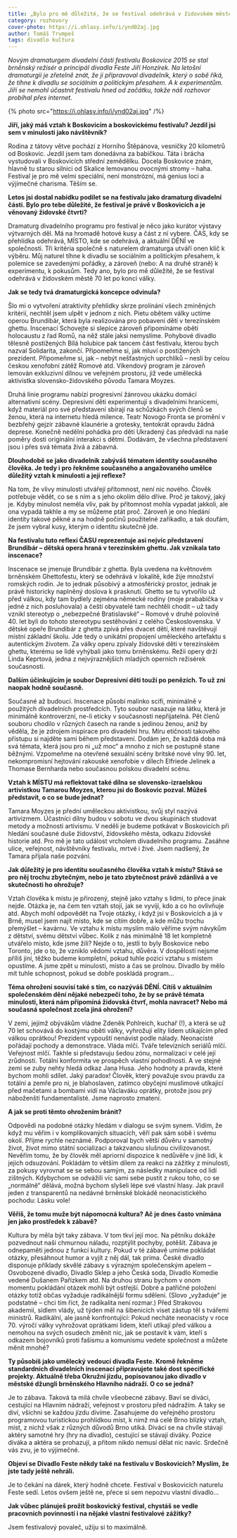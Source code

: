 ```yaml
---
title: „Bylo pro mě důležité, že se festival odehrává v židovském městě 70 let po konci války,“ říká dramaturg divadelního programu Jiří Honzírek
category: rozhovory
cover-photo: https://i.ohlasy.info/i/ynd02aj.jpg
author: Tomáš Trumpeš
tags: divadlo kultura
---
```


*Novým dramaturgem divadelní části festivalu Boskovice 2015 se stal brněnský režisér a principál divadla Feste Jiří Honzírek. Na letošní dramaturgii je zřetelně znát, že ji připravoval divadelník, který o sobě říká, že tíhne k divadlu se sociálním a politickým přesahem. A k experimentům. Jiří se nemohl účastnit festivalu hned od začátku, takže náš rozhovor probíhal přes internet.*

{% photo src="https://i.ohlasy.info/i/ynd02aj.jpg" /%}

**Jiří, jaký máš vztah k Boskovicím a boskovickému festivalu? Jezdil jsi sem v minulosti jako návštěvník?**

Rodina z tátovy větve pochází z Horního Štěpánova, vesničky 20 kilometrů od Boskovic. Jezdil jsem tam donedávna za babičkou. Táta i brácha vystudovali v Boskovicích střední zemědělku. Docela Boskovice znám, hlavně tu starou silnici od Skalice lemovanou ovocnými stromy – haha. Festival je pro mě velmi speciální, není monstrózní, má genius loci a výjimečné charisma. Těším se.

**Letos jsi dostal nabídku podílet se na festivalu jako dramaturg divadelní části. Bylo pro tebe důležité, že festival je právě v Boskovicích a je věnovaný židovské čtvrti?**

Dramaturg divadelního programu pro festival je něco jako kurátor výstavy výtvarných děl. Má na hromadě hotové kusy a část z ní vybere. ČAS, kdy se přehlídka odehrává, MÍSTO, kde se odehrává, a aktuální DĚNÍ ve společnosti. Tři kritéria společně s naturelem dramaturga utváří onen klíč k výběru. Můj naturel tíhne k divadlu se sociálním a politickým přesahem, k polemice se zavedenými pořádky, a zároveň (nebo: A na druhé straně) k experimentu, k pokusům. Tedy ano, bylo pro mě důležité, že se festival odehrává v židovském městě 70 let po konci války.

**Jak se tedy tvá dramaturgická koncepce odvinula?**

Šlo mi o vytvoření atraktivity přehlídky skrze prolínání všech zmíněných kritérií, nechtěl jsem ulpět v jednom z nich. Pietu obětem války uctíme operou Brundibár, která byla realizována pro pobavení dětí v terezínském ghettu. Inscenací Schovejte si slepice zároveň připomínáme oběti holocaustu z řad Romů, na něž stále jaksi nemyslíme. Pohybové divadlo tělesně postižených Bílá holubice pak tancem část festivalu, kterou bych nazval Solidarita, zakončí. Připomeňme si, jak mluví o postižených prezident. Připomeňme si, jak – nebýt nešťastných uprchlíků – nesli by celou českou xenofobní zátěž Romové atd. Víkendový program je zároveň lemován exkluzivní dílnou ve veřejném prostoru, již vede umělecká aktivistka slovensko-židovského původu Tamara Moyzes.

Druhá linie programu nabízí progresivní žánrovou ukázku domácí alternativní scény. Depresivní děti experimentují s divadelními hranicemi, když materiál pro své představení sbírají na schůzkách svých členů se ženou, která na internetu hledá milence. Teatr Novogo Fronta se promění v bezbřehý gejzír zábavné klaunérie a grotesky, tentokrát opravdu žádná deprese. Konečně nedělní pohádka pro děti Ukradený čas předvádí na naše poměry dosti originální interakci s dětmi. Dodávám, že všechna představení jsou i přes svá témata živá a zábavná.

**Dlouhodobě se jako divadelník zabýváš tématem identity současného člověka. Je tedy i pro řekněme současného a angažovaného umělce důležitý vztah k minulosti a její reflexe?**

Na tom, že vlivy minulosti utvářejí přítomnost, není nic nového. Člověk potřebuje vědět, co se s ním a s jeho okolím dělo dříve. Proč je takový, jaký je. Kdyby minulost neměla vliv, pak by přítomnost mohla vypadat jakkoli, ale ona vypadá takhle a my se můžeme ptát proč. Zároveň je ono hledání identity takové pěkné a na hodně počinů použitelné zaříkadlo, a tak doufám, že jsem vybral kusy, kterým o identitu skutečně jde.

**Na festivalu tuto reflexi ČASU reprezentuje asi nejvíc představení Brundibár – dětská opera hraná v terezínském ghettu. Jak vznikala tato inscenace?**

Inscenace se jmenuje Brundibár z ghetta. Byla uvedena na květnovém brněnském Ghettofestu, který se odehrává v lokalitě, kde žije množství romských rodin. Je to jednak působivý a atmosférický prostor, jednak je právě historicky naplněný doslova k prasknutí. Ghetto se tu vytvořilo už před válkou, kdy tam bydlely zejména německé rodiny (moje prababička v jedné z nich posluhovala) a čeští obyvatelé tam nechtěli chodit – už tady vznikl stereotyp o „nebezpečné Bratislavské“ – Romové v druhé polovině 40. let byli do tohoto stereotypu sestěhováni z celého Československa. V dětské opeře Brundibár z ghetta zpívá přes dvacet dětí, které navštěvují místní základní školu. Jde tedy o unikátní propojení uměleckého artefaktu s autentickým životem. Za války operu zpívaly židovské děti v terezínském ghettu, kterému se lidé vyhýbali jako tomu brněnskému. Režii opery drží Linda Keprtová, jedna z nejvýraznějších mladých operních režisérek současnosti.

**Dalším účinkujícím je soubor Depresivní děti touží po penězích. To už zní naopak hodně současně.**

Současné až budoucí. Inscenace působí malinko scifi, minimálně v použitých divadelních prostředcích. Tyto soubor nasazuje na látku, která je minimálně kontroverzní, ne-li eticky v současnosti nepřijatelná. Pět členů souboru chodilo v různých časech na rande s jedinou ženou, aniž by věděla, že je zdrojem inspirace pro divadelní hru. Míru etičnosti takového přístupu si najděte sami během představení. Dodám jen, že každá doba má svá témata, která jsou pro ni „už moc“ a mnoho z nich se postupně stane běžnými. Vzpomeňme na otevřené sexuální scény britské nové vlny 90. let, nekompromisní hejtování rakouské xenofobie v dílech Elfriede Jelinek a Thomase Bernharda nebo současnou polskou divadelní scénu.

**Vztah k MÍSTU má reflektovat také dílna se slovensko-izraelskou artivistkou Tamarou Moyzes, kterou jsi do Boskovic pozval. Můžeš představit, o co se bude jednat?**

Tamara Moyzes je přední uměleckou aktivistkou, svůj styl nazývá artivizmem. Účastníci dílny budou v sobotu ve dvou skupinách studovat metody a možnosti artivismu. V neděli je budeme potkávat v Boskovicích při hledání současné duše židovství, židovského města, odkazu židovské historie atd. Pro mě je tato událost vrcholem divadelního programu. Zasáhne ulice, veřejnost, návštěvníky festivalu, mrtvé i živé. Jsem nadšený, že Tamara přijala naše pozvání.

**Jak důležitý je pro identitu současného člověka vztah k místu? Stává se pro něj trochu zbytečným, nebo je tato zbytečnost právě zdánlivá a ve skutečnosti ho ohrožuje?**

Vztah člověka k místu je přirozený, stejně jako vztahy s lidmi, to přece jinak nejde. Otázka je, na čem ten vztah stojí, jak se vyvíjí, kdo a co ho ovlivňuje atd. Abych mohl odpovědět na Tvoje otázky, i když jsi v Boskovicích a já v Brně, musel jsem najít místo, kde se cítím dobře, a kde můžu trochu přemýšlet – kavárnu. Ve vztahu k místu myslím málo věříme svým návykům z dětství, svému dětství vůbec. Kolik z nás minimálně 18 let kompletně utvářelo místo, kde jsme žili? Nejde o to, jestli to byly Boskovice nebo Toronto, jde o to, že vzniklo vědomí vztahu, důvěra. V dospělosti nejsme příliš jiní, těžko budeme kompletní, pokud tuhle pozici vztahu s místem opustíme. A jsme zpět u minulosti, místo a čas se prolnou. Divadlo by mělo mít tuhle schopnost, pokud se dobře poskládá program…

**Téma ohrožení souvisí také s tím, co nazýváš DĚNÍ. Cítíš v aktuálním společenském dění nějaké nebezpečí toho, že by se právě témata minulosti, která nám připomíná židovská čtvrť, mohla navracet? Nebo má současná společnost zcela jiná ohrožení?**

V zemi, jejímž obývákům vládne Zdeněk Pohlreich, kuchař (!), a která se už 70 let schovává do kostýmu oběti války, vyhrožují elity lidem utíkajícím před válkou oprátkou! Prezident vypouští nenávist podle nálady. Neonacisté pořádají pochody a demonstrace. Vláda mlčí. Tváře televizních seriálů mlčí. Veřejnost mlčí. Takhle si představuju šedou zónu, normalizaci v celé její zrůdnosti. Totální konformita ve prospěch vlastní pohodlnosti. A ve stejné zemi se zuby nehty hledá odkaz Jana Husa. Jeho hodnoty a pravda, které bychom mohli sdílet. Jaký paradox! Člověk, který považuje svou pravdu za totální a zemře pro ni, je blahoslaven, zatímco obyčejní muslimové utíkající před mačetami a bombami vidí na Václaváku oprátky, protože jsou prý náboženští fundamentalisté. Jsme naprosto zmatení.  

**A jak se proti těmto ohrožením bránit?**

Odpovědi na podobné otázky hledám v dialogu se svým synem. Vidím, že když mu věřím i v komplikovaných situacích, věří pak sám sobě i svému okolí. Přijme rychle neznámé. Podporoval bych větší důvěru v samotný život, život mimo státní socializaci a takzvanou slušnou civilizovanost. Nevěřím tomu, že by člověk měl apriorní dispozice k nedůvěře v jiné lidi, k jejich odsuzování. Pokládám to větším dílem za reakci na zážitky z minulosti, za pokusy vyrovnat se se sebou samým, za následky manipulace od lidí zištných. Kdybychom se odvážili víc sami sebe pustit z rukou toho, co se „normálně“ dělává, možná bychom slyšeli lépe své vlastní hlasy. Jak pravil jeden z transparentů na nedávné brněnské blokádě neonacistického pochodu: Lásku vole!

**Věříš, že tomu muže být nápomocná kultura? Ač je dnes často vnímána jen jako prostředek k zábavě?**

Kultura by měla být taky zábava. V tom tkví její moc. Na pětníku dokáže pozvednout naši chmurnou náladu, rozptýlit pochyby, potěšit. Zábava je odnepaměti jednou z funkcí kultury. Pokud v té zábavě umíme pokládat otázky, přesáhnout humor a vyjít z něj dál, tak prima. České divadlo disponuje příklady skvělé zábavy s výrazným společenským apelem – Osvobozené divadlo, Divadlo Sklep a jeho Česká soda, Divadlo Komedie vedené Dušanem Pařízkem atd. Na druhou stranu bychom v onom momentu pokládání otázek mohli být ostřejší. Dobré a patřičné položení otázky totiž občas vyžaduje radikálnější formu sdělení. (Slovo „vyžaduje“ je podstatné – chci tím říct, že radikalita není rozmar.) Před Strakovou akademií, sídlem vlády, už týden měl na šibenicích viset zástup těl s tvářemi ministrů. Radikální, ale jasně konfrontující: Pokud necháte neonacisty v roce 70. výročí války vyhrožovat oprátkami lidem, kteří utíkají před válkou a nemohou na svých osudech změnit nic, jak se postavit k vám, kteří s odkazem bojovníků proti fašismu a komunismu vedete společnost a můžete měnit mnohé?

**Ty působíš jako umělecký vedoucí divadla Feste. Kromě řekněme standardních divadelních inscenací připravujete také dost specifické projekty. Aktuálně třeba Okružní jízdu, popisovanou jako divadlo v městské džungli brněnského Hlavního nádraží. O co se jedná?**

Je to zábava. Taková ta milá chvíle všeobecné zábavy. Baví se diváci, cestující na Hlavním nádraží, veřejnost v prostoru před nádražím. A taky se diví, všichni se každou jízdu divíme. Zasahujeme do veřejného prostoru programovou turistickou prohlídkou míst, k nimž má celé Brno blízký vztah, míst, z nichž však z různých důvodů Brno utíká. Diváci se na chvíle stávají aktéry samotné hry (hry na divadlo), cestující se stávají diváky. Pozice diváka a aktéra se prohazují, a přitom nikdo nemusí dělat nic navíc. Srdečně vás zvu, je to výjimečné.

**Objeví se Divadlo Feste někdy také na festivalu v Boskovicích? Myslím, že jste tady ještě nehráli.**

Je to čekání na dárek, který hodně chcete. Festival v Boskovicích naturelu Feste sedí. Letos ovšem ještě ne, přece si sem nepozvu vlastní divadlo…

**Jak vůbec plánuješ prožít boskovický festival, chystáš se vedle pracovních povinností i na nějaké vlastní festivalové zážitky?**

Jsem festivalový povaleč, užiju si to maximálně.
